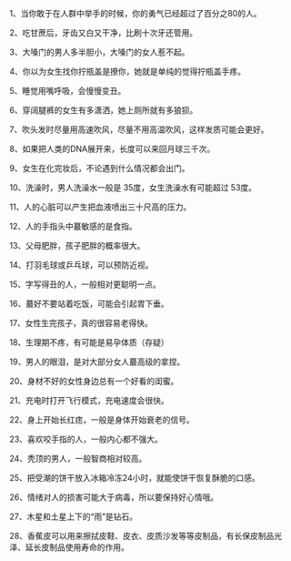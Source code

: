 1、当你敢于在人群中举手的时候，你的勇气已经超过了百分之80的人。

2、吃甘蔗后，牙齿又白又干净，比刷十次牙还管用。

3、大嗓门的男人多半胆小，大嗓门的女人惹不起。

4、你以为女生找你拧瓶盖是撩你，她就是单纯的觉得拧瓶盖手疼。

5、睡觉用嘴呼吸，会慢慢变丑。

6、穿阔腿裤的女生有多潇洒，她上厕所就有多狼狈。

7、吹头发时尽量用高速吹风，尽量不用高温吹风，这样发质可能会更好。

8、如果把人类的DNA展开来，长度可以来回月球三千次。

9、女生在化完妆后，不论遇到什么情况都会出门。

10、洗澡时，男人洗澡水一般是 35度，女生洗澡水有可能超过 53度。

11、人的心脏可以产生把血液喷出三十尺高的压力。

12、人的手指头中蕞敏感的是食指。

13、父母肥胖，孩子肥胖的概率很大。

14、打羽毛球或乒乓球，可以预防近视。

15、字写得丑的人，一般相对更聪明一点。

16、蕞好不要站着吃饭，可能会引起胃下垂。

17、女性生完孩子，真的很容易老得快。

18、生理期不疼，有可能是易孕体质（存疑）

19、男人的眼泪，是对大部分女人蕞高级的拿捏。

20、身材不好的女性身边总有一个好看的闺蜜。

21、充电时打开飞行模式，充电速度会很快。

22、身上开始长红痣，一般是身体开始衰老的信号。

23、喜欢咬手指的人，一般内心都不强大。

24、秃顶的男人，一般智商相对较高。

25、把受潮的饼干放入冰箱冷冻24小时，就能使饼干恢复酥脆的口感。

26、情绪对人的损害可能大于病毒，所以要保持好心情哦。

27、木星和土星上下的“雨”是钻石。

28、香蕉皮可以用来擦拭皮鞋、皮衣、皮质沙发等等皮制品，有长保皮制品光泽、延长皮制品使用寿命的作用。